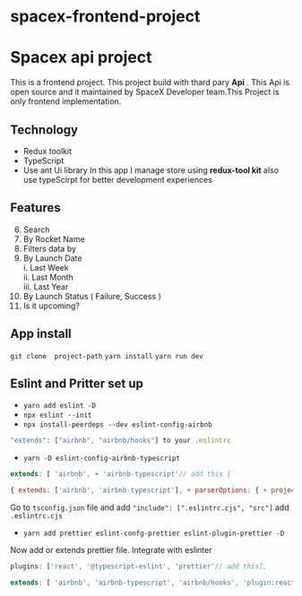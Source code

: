 # spacex-frontend-project
# Spacex api project
This is a frontend project. This project build with thard pary **Api** . This Api is open source and it maintained by SpaceX Developer team.This Project is only frontend implementation. 

## Technology
- Redux toolkit
- TypeScript
- Use ant Ui library
In this app I manage store using **redux-tool kit** also use typeScirpt for better development experiences

## Features
6. Search  
1. By Rocket Name  
7. Filters data by  
1. By Launch Date  
	i. Last Week  
	ii. Last Month  
	iii. Last Year  
2. By Launch Status ( Failure, Success )  
3. Is it upcoming?

## App install
`git clone  project-path`
`yarn install`
`yarn run dev`

## Eslint and Pritter set up
-	`yarn add eslint -D`
-	`npx eslint --init`
- `npx install-peerdeps --dev eslint-config-airbnb`
```js
"extends": ["airbnb", "airbnb/hooks"] to your .eslintrc
```

- `yarn -D eslint-config-airbnb-typescript`
```js
extends: [ 'airbnb', + 'airbnb-typescript'// add this ]
```

```js
{ extends: ['airbnb', 'airbnb-typescript'], + parserOptions: { + project: './tsconfig.json' // add this to the bottom + } }
```

Go to `tsconfig.json` file and add `"include": [".eslintrc.cjs", "src"]` add `.eslintrc.cjs`
- `yarn add prettier eslint-confg-prettier eslint-plugin-prettier -D`

Now add or extends prettier file. Integrate with eslinter

```js
plugins: ['react', '@typescript-eslint', 'prettier'// add this],
```
```js
extends: [ 'airbnb', 'airbnb-typescript', 'airbnb/hooks', 'plugin:react/recommended', 'plugin:@typescript-eslint/recommended', 'plugin:prettier/recommended', // add here to the bottom. this for prevent conflict ],
